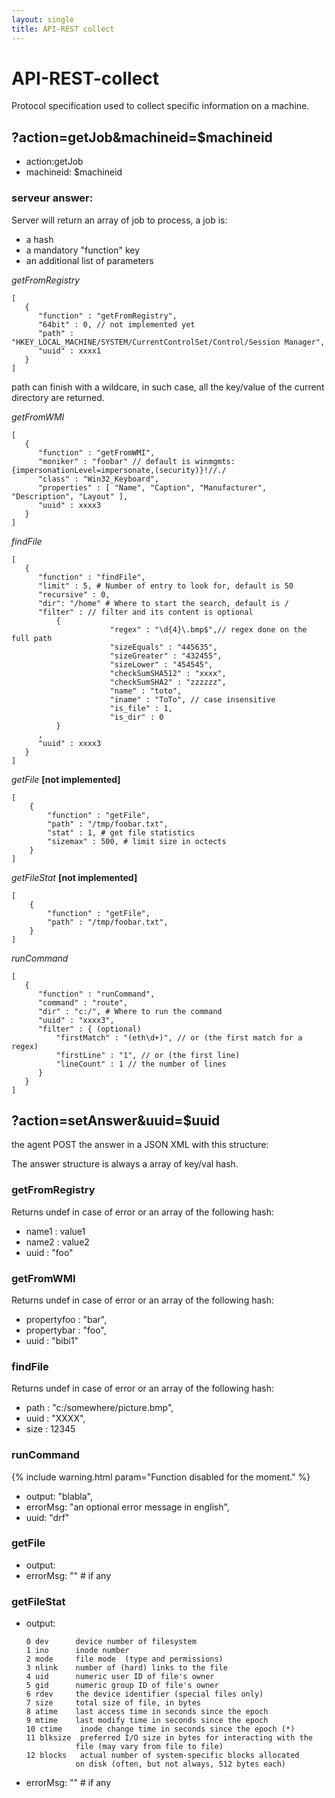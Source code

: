 ```yaml
---
layout: single
title: API-REST collect
---
```


#  API-REST-collect

Protocol specification used to collect specific information on a machine.

##  ?action=getJob&machineid=$machineid

* action:getJob
* machineid: $machineid

###  serveur answer:

Server will return an array of job to process, a job is:
* a hash
* a mandatory "function" key
* an additional list of parameters

*getFromRegistry*

    [
       {
          "function" : "getFromRegistry",
          "64bit" : 0, // not implemented yet
          "path" : "HKEY_LOCAL_MACHINE/SYSTEM/CurrentControlSet/Control/Session Manager",
          "uuid" : xxxx1
       }
    ]

path can finish with a wildcare, in such case, all the key/value of the current directory are returned.

*getFromWMI*

    [
       {
          "function" : "getFromWMI",
          "moniker" : "foobar" // default is winmgmts:{impersonationLevel=impersonate,(security)}!//./
          "class" : "Win32_Keyboard",
          "properties" : [ "Name", "Caption", "Manufacturer", "Description", "Layout" ],
          "uuid" : xxxx3
       }
    ]

*findFile*

    [
       {
          "function" : "findFile",
          "limit" : 5, # Number of entry to look for, default is 50
          "recursive" : 0,
          "dir": "/home" # Where to start the search, default is /
          "filter" : // filter and its content is optional
              {
                          "regex" : "\d{4}\.bmp$",// regex done on the full path
                          "sizeEquals" : "445635",
                          "sizeGreater" : "432455",
                          "sizeLower" : "454545",
                          "checkSumSHA512" : "xxxx",
                          "checkSumSHA2" : "zzzzzz",
                          "name" : "toto",
                          "iname" : "ToTo", // case insensitive
                          "is_file" : 1,
                          "is_dir" : 0
              }
          ,
          "uuid" : xxxx3
       }
    ]

*getFile* **[not implemented]**

    [
        {
            "function" : "getFile",
            "path" : "/tmp/foobar.txt",
            "stat" : 1, # get file statistics
            "sizemax" : 500, # limit size in octects
        }
    ]

*getFileStat* **[not implemented]**

    [
        {
            "function" : "getFile",
            "path" : "/tmp/foobar.txt",
        }
    ]

*runCommand*

    [
       {
          "function" : "runCommand",
          "command" : "route",
          "dir" : "c:/", # Where to run the command
          "uuid" : "xxxx3",
          "filter" : { (optional)
              "firstMatch" : "(eth\d+)", // or (the first match for a regex)
              "firstLine" : "1", // or (the first line)
              "lineCount" : 1 // the number of lines
          }
       }
    ]

##  ?action=setAnswer&uuid=$uuid

the agent POST the answer in a JSON XML with this structure:


The answer structure is always a array of key/val hash.

###  getFromRegistry

Returns undef in case of error or an array of the following hash:

* name1 : value1
* name2 : value2
* uuid : "foo"


###  getFromWMI

Returns undef in case of error or an array of the following hash:

* propertyfoo : "bar",
* propertybar : "foo",
* uuid : "bibi1"

###  findFile

Returns undef in case of error or an array of the following hash:

* path : "c:/somewhere/picture.bmp",
* uuid : "XXXX",
* size : 12345


###  runCommand

{% include warning.html param="Function disabled for the moment." %}

* output: "blabla",
* errorMsg: "an optional error message in english",
* uuid: "drf"

### getFile

* output: <file contents>
* errorMsg: ""      # if any

### getFileStat

* output:

      0 dev      device number of filesystem
      1 ino      inode number
      2 mode     file mode  (type and permissions)
      3 nlink    number of (hard) links to the file
      4 uid      numeric user ID of file's owner
      5 gid      numeric group ID of file's owner
      6 rdev     the device identifier (special files only)
      7 size     total size of file, in bytes
      8 atime    last access time in seconds since the epoch
      9 mtime    last modify time in seconds since the epoch
      10 ctime    inode change time in seconds since the epoch (*)
      11 blksize  preferred I/O size in bytes for interacting with the
                 file (may vary from file to file)
      12 blocks   actual number of system-specific blocks allocated
                 on disk (often, but not always, 512 bytes each)

* errorMsg: ""      # if any
